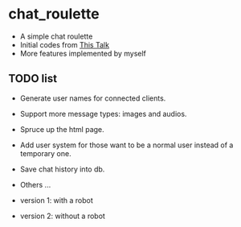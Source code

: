 # chat_roulette

- A simple chat roulette
- Initial codes from [This Talk](https://talks.golang.org/2012/chat.slide)
- More features implemented by myself

## TODO list
- Generate user names for connected clients. 
- Support more message types: images and audios.
- Spruce up the html page.
- Add user system for those want to be a normal user instead of a temporary one.
- Save chat history into db.
- Others ...

- version 1: with a robot
- version 2: without a robot

